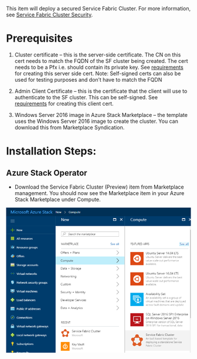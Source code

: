 This item will deploy a secured Service Fabric Cluster. For more information, see [Service Fabric Cluster Security](https://docs.microsoft.com/en-us/azure/service-fabric/service-fabric-cluster-security).
# Prerequisites

1.	Cluster certificate – this is the server-side certificate. The CN on this cert needs to match the FQDN of the SF cluster being created. The cert needs to be a Pfx i.e. should contain its private key. See [requirements](https://docs.microsoft.com/en-us/azure/service-fabric/service-fabric-cluster-security) for creating this server side cert.
Note: Self-signed certs can also be used for testing purposes and don’t have to match the FQDN

2.	Admin Client Certificate – this is the certificate that the client will use to authenticate to the SF cluster. This can be self-signed. See [requirements](https://docs.microsoft.com/en-us/azure/service-fabric/service-fabric-cluster-security) for creating this client cert.

3.	Windows Server 2016 image in Azure Stack Marketplace – the template uses the Windows Server 2016 image to create the cluster. You can download this from Marketplace Syndication.

# Installation Steps:
## Azure Stack Operator
- Download the Service Fabric Cluster (Preview) item from Marketplace management. 
You should now see the Marketplace item in your Azure Stack Marketplace under Compute.

![Marketplace](images/Marketplace.png)
 
 